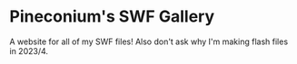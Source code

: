 # Pineconium's SWF Gallery
A website for all of my SWF files! Also don't ask why I'm making flash files in 2023/4.
